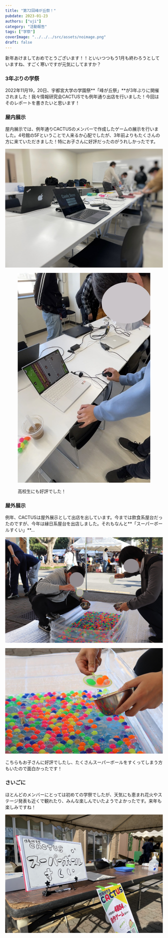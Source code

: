 ```yaml
---
title: "第72回峰が丘祭！"
pubdate: 2023-01-23
authors: ["uji"]
category: "活動報告"
tags: ["学祭"]
coverImage: "../../../src/assets/noimage.png"
draft: false
---
```


新年あけましておめでとうございます！！といいつつもう1月も終わろうとしていますね、すごく寒いですが元気にしてますか？

### 3年ぶりの学祭

2022年11月19，20日、宇都宮大学の学園祭**「峰が丘祭」**が3年ぶりに開催されました！我々情報研究会CACTUSでも例年通り出店を行いました！今回はそのレポートを書きたいと思います！

### 屋内展示

屋内展示では、例年通りCACTUSのメンバーで作成したゲームの展示を行いました。4号館の5Fということで人来るか心配でしたが、3年前よりもたくさんの方に来ていただきました！特にお子さんに好評だったのがうれしかったです。

![](../../assets/post/20230123/S__13139996.jpg)

<figure>

![](../../assets/post/20230123/S__13139992.jpg)

<figcaption>

高校生にも好評でした！

</figcaption>

</figure>

### 屋外展示

例年、CACTUSは屋外展示として出店を出しています。今までは飲食系屋台だったのですが、今年は縁日系屋台を出店しました。それもなんと**「スーパーボールすくい」**…

![](../../assets/post/20230123/IMG_1785-scaled.jpg)

![](../../assets/post/20230123/IMG_1786-scaled.jpg)

こちらもお子さんに好評でしたし、たくさんスーパーボールをすくってしまう方もいたので面白かったです！

### さいごに

ほとんどのメンバーにとっては初めての学祭でしたが、天気にも恵まれ花火やステージ発表も近くで観れたり、みんな楽しんでいたようでよかったです。来年も楽しみですね！

![](../../assets/post/20230123/S__13139994-1.jpg)
